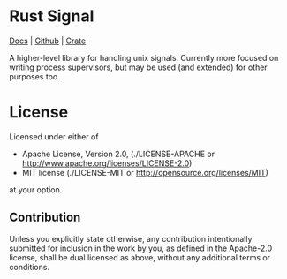 Rust Signal
===========

[Docs](https://docs.rs/signal/) |
[Github](https://github.com/tailhook/signal/) |
[Crate](https://crates.io/crates/signal)

A higher-level library for handling unix signals. Currently more focused on
writing process supervisors, but may be used (and extended) for other purposes
too.

License
=======

Licensed under either of

 * Apache License, Version 2.0, (./LICENSE-APACHE or http://www.apache.org/licenses/LICENSE-2.0)
 * MIT license (./LICENSE-MIT or http://opensource.org/licenses/MIT)

at your option.

Contribution
------------

Unless you explicitly state otherwise, any contribution intentionally
submitted for inclusion in the work by you, as defined in the Apache-2.0
license, shall be dual licensed as above, without any additional terms or
conditions.
